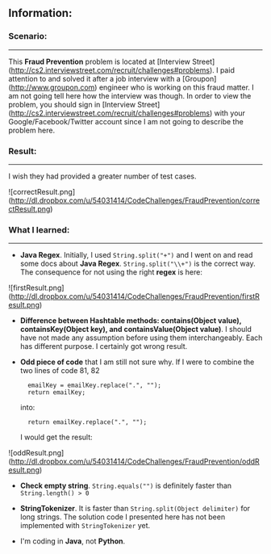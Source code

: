Information:
--------------

### Scenario: 
-------------
This **Fraud Prevention** problem is located at [Interview Street] (http://cs2.interviewstreet.com/recruit/challenges#problems).
I paid attention to and solved it after a job interview with a [Groupon] (http://www.groupon.com) engineer who is
working on this fraud matter. I am not going tell here how the interview was
though. In order to view the problem, you should sign in [Interview Street] (http://cs2.interviewstreet.com/recruit/challenges#problems) 
with your Google/Facebook/Twitter account since I am not going to describe the
problem here.

### Result:
-------------
I wish they had provided a greater number of test cases.

![correctResult.png] (http://dl.dropbox.com/u/54031414/CodeChallenges/FraudPrevention/correctResult.png)




### What I learned:
------------------
* **Java Regex**. Initially, I used `String.split("+")` and I went on and read some docs about **Java Regex**. `String.split("\\+")` is the correct way. The consequence for not using the right **regex** is here:




![firstResult.png] (http://dl.dropbox.com/u/54031414/CodeChallenges/FraudPrevention/firstResult.png)



* **Difference between Hashtable methods: contains(Object value),
containsKey(Object key), and containsValue(Object value)**. I should have not
made any assumption before using them interchangeably. Each has different
purpose. I certainly got wrong result.

* **Odd piece of code** that I am still not sure why. If I were to combine the two lines of code 81, 82

        emailKey = emailKey.replace(".", "");
        return emailKey;

    into:

        return emailKey.replace(".", "");

    I would get the result:




![oddResult.png] (http://dl.dropbox.com/u/54031414/CodeChallenges/FraudPrevention/oddResult.png)



* **Check empty string**. `String.equals("")` is definitely faster than `String.length() > 0`

* **StringTokenizer**. It is faster than `String.split(Object delimiter)` for long strings. The solution code I presented here has not been implemented with `StringTokenizer` yet.

* I'm coding in **Java**, not **Python**.
    
    



